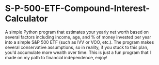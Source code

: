 # S-P-500-ETF-Compound-Interest-Calculator
A simple Python program that estimates your yearly net worth based on several factors including income, age, and % of money invested per year into a simple S&amp;P 500 ETF (such as IVV or VOO, etc.). The program makes several conservative assumptions, so in reality, if you stuck to this plan, you'd accumulate more wealth over time. This is just a fun program that I made on my path to financial independence, enjoy!
